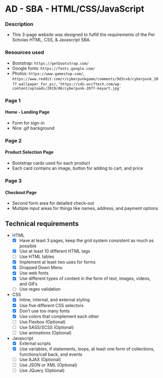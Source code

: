 # AD - SBA - HTML/CSS/JavaScript



### Description
* This 3-page website was designed to fulfill the requirements of the Per Scholas HTML, CSS, & Javascript SBA. 

### Resources used
* Bootstrap: `https://getbootstrap.com/`
* Google fonts: `https://fonts.google.com/`
* Photos: `https://www.gamestop.com/`, `https://www.reddit.com/r/cyberpunkgame/comments/9d3cv6/cyberpunk_2077_wallpaper_for_pc/`, `'https://cdn.wccftech.com/wp-content/uploads/2019/06/cyberpunk-2077-keyart.jpg'`

### Page 1
#### Home - Landing Page
* Form for sign-in
* Nice .gif background

### Page 2
#### Product Selection Page
* Bootstrap cards used for each product
* Each card contains an image, button for adding to cart, and price

### Page 3
#### Checkout Page
* Second form area for detailed check-out
* Multiple input areas for things like names, address, and payment options








## Technical requirements

* HTML
  - [x] Have at least 3 pages, keep the grid system consistent as much as possible
  - [x] Use at least 10 different HTML tags
  - [ ] Use HTML tables
  - [x] Implement at least two uses for forms
  - [x] Dropped Down Menu 
  - [x] Use web fonts
  - [x] Use different types of content in the form of text, images, videos, and GIFs
  - [ ] Use regex validation

* CSS
  - [x] Inline, internal, and external styling
  - [x] Use five different CSS selectors
  - [x] Don’t use too many fonts
  - [x] Use colors that complement each other
  - [ ] Use Flexbox (Optional)
  - [ ] Use SASS/SCSS (Optional)
  - [ ] Use animations (Optional)

* Javascript
  - [x] External scripts
  - [x] Use variables, if statements, loops, at least one form of collections, functions/call back, and events
  - [ ] Use AJAX (Optional) 
  - [ ] Use JSON or XML (Optional)
  - [ ] Use JQuery (Optional)